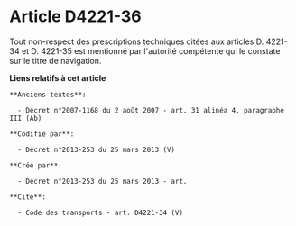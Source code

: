# Article D4221-36

Tout non-respect des prescriptions techniques citées aux articles D. 4221-34 et D. 4221-35 est mentionné par l'autorité
compétente qui le constate sur le titre de navigation.

**Liens relatifs à cet article**

	**Anciens textes**:

	  - Décret n°2007-1168 du 2 août 2007 - art. 31 alinéa 4, paragraphe III (Ab)

	**Codifié par**:

	  - Décret n°2013-253 du 25 mars 2013 (V)

	**Créé par**:

	  - Décret n°2013-253 du 25 mars 2013 - art.

	**Cite**:

	  - Code des transports - art. D4221-34 (V)
